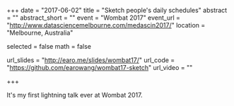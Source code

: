+++
date = "2017-06-02"
title = "Sketch people's daily schedules"
abstract = ""
abstract_short = ""
event = "Wombat 2017"
event_url = "http://www.datasciencemelbourne.com/medascin2017/"
location = "Melbourne, Australia"

selected = false
math = false

url_slides = "http://earo.me/slides/wombat17/"
url_code = "https://github.com/earowang/wombat17-sketch"
url_video = ""

+++

It's my first lightning talk ever at Wombat 2017.
